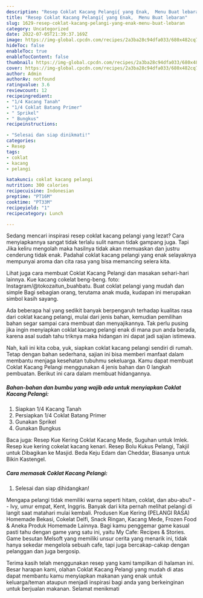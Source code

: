 ```yaml
---
description: "Resep Coklat Kacang Pelangi{ yang Enak,  Menu Buat lebaran"
title: "Resep Coklat Kacang Pelangi{ yang Enak,  Menu Buat lebaran"
slug: 1629-resep-coklat-kacang-pelangi-yang-enak-menu-buat-lebaran
category: Uncategorized
date: 2022-07-05T21:39:37.169Z
image: https://img-global.cpcdn.com/recipes/2a3ba28c94dfa033/680x482cq70/coklat-kacang-pelangi-foto-resep-utama.jpg
hideToc: false
enableToc: true
enableTocContent: false
thumbnail: https://img-global.cpcdn.com/recipes/2a3ba28c94dfa033/680x482cq70/coklat-kacang-pelangi-foto-resep-utama.jpg
cover: https://img-global.cpcdn.com/recipes/2a3ba28c94dfa033/680x482cq70/coklat-kacang-pelangi-foto-resep-utama.jpg
author: Admin
authorAv: notfound
ratingvalue: 3.6
reviewcount: 12
recipeingredient:
- "1/4 Kacang Tanah"
- "1/4 Coklat Batang Primer"
- " Sprikel"
- " Bungkus"
recipeinstructions:

- "Selesai dan siap dinikmati!"
categories:
- Resep
tags:
- coklat
- kacang
- pelangi

katakunci: coklat kacang pelangi 
nutrition: 300 calories
recipecuisine: Indonesian
preptime: "PT16M"
cooktime: "PT33M"
recipeyield: "1"
recipecategory: Lunch

---
```



Sedang mencari inspirasi resep coklat kacang pelangi yang lezat? Cara menyiapkannya sangat tidak terlalu sulit namun tidak gampang juga. Tapi Jika keliru mengolah maka hasilnya tidak akan memuaskan dan justru cenderung tidak enak. Padahal coklat kacang pelangi yang enak selayaknya mempunyai aroma dan cita rasa yang bisa memancing selera kita.


Lihat juga cara membuat Coklat Kacang Pelangi dan masakan sehari-hari lainnya. Kue kacang cokelat beng-beng. foto: Instagram/@tokozaitun_buahbatu. Buat coklat pelangi yang mudah dan simple Bagi sebagian orang, terutama anak muda, kudapan ini merupakan simbol kasih sayang.

Ada beberapa hal yang sedikit banyak berpengaruh terhadap kualitas rasa dari coklat kacang pelangi, mulai dari jenis bahan, kemudian pemilihan bahan segar sampai cara membuat dan menyajikannya. Tak perlu pusing jika ingin menyiapkan coklat kacang pelangi enak di mana pun anda berada, karena asal sudah tahu triknya maka hidangan ini dapat jadi sajian istimewa.


Nah, kali ini kita coba, yuk, siapkan coklat kacang pelangi sendiri di rumah. Tetap dengan bahan sederhana, sajian ini bisa memberi manfaat dalam membantu menjaga kesehatan tubuhmu sekeluarga. Kamu dapat membuat Coklat Kacang Pelangi menggunakan 4 jenis bahan dan 0 langkah pembuatan. Berikut ini cara dalam membuat hidangannya.

<!--inarticleads1-->

##### Bahan-bahan dan bumbu yang wajib ada untuk menyiapkan Coklat Kacang Pelangi:

1. Siapkan 1/4 Kacang Tanah
1. Persiapkan 1/4 Coklat Batang Primer
1. Gunakan  Sprikel
1. Gunakan  Bungkus


Baca juga: Resep Kue Kering Coklat Kacang Mede, Suguhan untuk Imlek. Resep kue kering cokelat kacang kenari. Resep Bolu Kukus Pelangi, Takjil untuk Dibagikan ke Masjid. Beda Keju Edam dan Cheddar, Biasanya untuk Bikin Kastengel. 

<!--inarticleads2-->

##### Cara memasak Coklat Kacang Pelangi:


1. Selesai dan siap dihidangkan!

Mengapa pelangi tidak memiliki warna seperti hitam, coklat, dan abu-abu? -- Ivy, umur empat, Kent, Inggris. Banyak dari kita pernah melihat pelangi di langit saat matahari mulai kembali. Produsen Kue Kering (PELANGI RASA) Homemade Bekasi, Cokelat Delfi, Snack Ringan, Kacang Mede, Frozen Food &amp; Aneka Produk Homemade Lainnya. Bagi kamu penggemar game kasual pasti tahu dengan game yang satu ini, yaitu My Cafe: Recipes &amp; Stories. Game besutan Melsoft yang memiliki unsur cerita yang menarik ini, tidak hanya sekedar mengelola sebuah cafe, tapi juga bercakap-cakap dengan pelanggan dan juga bergosip. 

Terima kasih telah menggunakan resep yang kami tampilkan di halaman ini. Besar harapan kami, olahan Coklat Kacang Pelangi yang mudah di atas dapat membantu kamu menyiapkan makanan yang enak untuk keluarga/teman ataupun menjadi inspirasi bagi anda yang berkeinginan untuk berjualan makanan. Selamat menikmati
